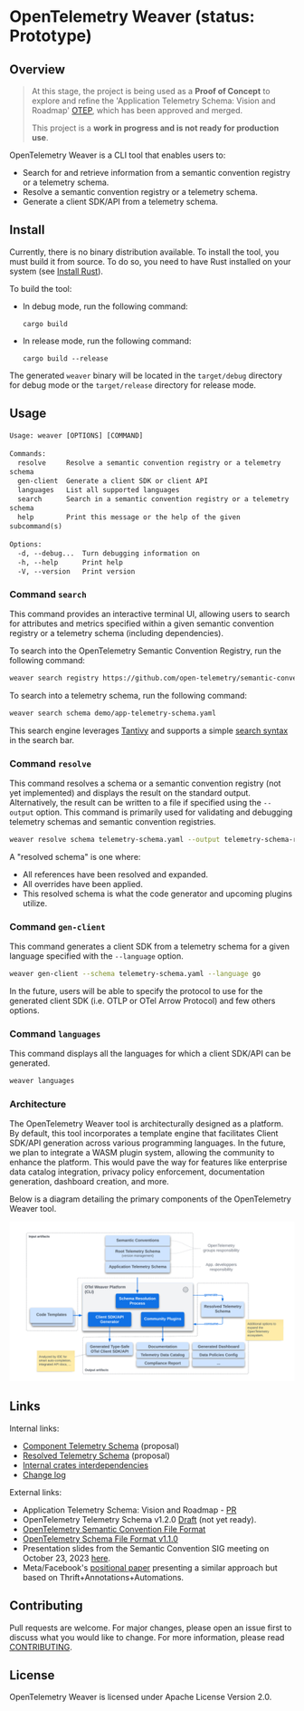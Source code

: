 # OpenTelemetry Weaver (status: Prototype)

## Overview

> At this stage, the project is being used as a **Proof of Concept** to explore and
> refine the 'Application Telemetry Schema: Vision and Roadmap' [OTEP](https://github.com/open-telemetry/oteps/blob/main/text/0243-app-telemetry-schema-vision-roadmap.md),
> which has been approved and merged.
>
> This project is a **work in progress and is not ready for production use**.

OpenTelemetry Weaver is a CLI tool that enables users to:

- Search for and retrieve information from a semantic convention registry or a telemetry schema.
- Resolve a semantic convention registry or a telemetry schema.
- Generate a client SDK/API from a telemetry schema.

## Install

Currently, there is no binary distribution available. To install the tool, you
must build it from source. To do so, you need to have Rust installed on your
system (see [Install Rust](https://www.rust-lang.org/tools/install)).

To build the tool:
- In debug mode, run the following command:
  ```
  cargo build
  ```
- In release mode, run the following command:
  ```
  cargo build --release
  ```

The generated `weaver` binary will be located in the `target/debug` directory
for debug mode or the `target/release` directory for release mode.

## Usage

```
Usage: weaver [OPTIONS] [COMMAND]

Commands:
  resolve     Resolve a semantic convention registry or a telemetry schema
  gen-client  Generate a client SDK or client API
  languages   List all supported languages
  search      Search in a semantic convention registry or a telemetry schema
  help        Print this message or the help of the given subcommand(s)

Options:
  -d, --debug...  Turn debugging information on
  -h, --help      Print help
  -V, --version   Print version
```

### Command `search`

This command provides an interactive terminal UI, allowing users to search for
attributes and metrics specified within a given semantic convention registry or
a telemetry schema (including dependencies).

To search into the OpenTelemetry Semantic Convention Registry, run the following
command:

```bash
weaver search registry https://github.com/open-telemetry/semantic-conventions.git model 
```

To search into a telemetry schema, run the following command:

```bash
weaver search schema demo/app-telemetry-schema.yaml
```

This search engine leverages [Tantivy](https://github.com/quickwit-oss/tantivy)
and supports a simple [search syntax](https://docs.rs/tantivy/latest/tantivy/query/struct.QueryParser.html)
in the search bar.

### Command `resolve`

This command resolves a schema or a semantic convention registry (not yet
implemented) and displays the result on the standard output.
Alternatively, the result can be written to a file if specified using the
`--output` option. This command is primarily used for validating and debugging
telemetry schemas and semantic convention registries.

```bash
weaver resolve schema telemetry-schema.yaml --output telemetry-schema-resolved.yaml
```

A "resolved schema" is one where:
- All references have been resolved and expanded.
- All overrides have been applied.
- This resolved schema is what the code generator and upcoming plugins utilize.

### Command `gen-client`

This command generates a client SDK from a telemetry schema for a given language
specified with the `--language` option.

```bash
weaver gen-client --schema telemetry-schema.yaml --language go
```

In the future, users will be able to specify the protocol to use for the generated
client SDK (i.e. OTLP or OTel Arrow Protocol) and few others options.

### Command `languages`

This command displays all the languages for which a client SDK/API can
be generated.

```bash
weaver languages
```

### Architecture

The OpenTelemetry Weaver tool is architecturally designed as a platform. By default, this
tool incorporates a template engine that facilitates Client SDK/API generation
across various programming languages. In the future, we plan to integrate a
WASM plugin system, allowing the community to enhance the platform. This would
pave the way for features like enterprise data catalog integration, privacy policy enforcement,
documentation generation, dashboard creation, and more.

Below is a diagram detailing the primary components of the OpenTelemetry Weaver tool.

![OpenTelemetry Weaver Platform](docs/images/otel-weaver-platform.png)

## Links

Internal links:
- [Component Telemetry Schema](docs/component-telemetry-schema.md) (proposal)
- [Resolved Telemetry Schema](docs/resolved-telemetry-schema.md) (proposal)
- [Internal crates interdependencies](docs/dependencies.md)
- [Change log](CHANGELOG.md)

External links:
- Application Telemetry Schema: Vision and Roadmap - [PR](https://github.com/open-telemetry/oteps/pull/243)
- OpenTelemetry Telemetry Schema v1.2.0 [Draft](https://github.com/lquerel/oteps/blob/app-telemetry-schema-format/text/0241-telemetry-schema-ext.md) (not yet ready).
- [OpenTelemetry Semantic Convention File Format](https://github.com/open-telemetry/build-tools/blob/main/semantic-conventions/syntax.md)
- [OpenTelemetry Schema File Format v1.1.0](https://opentelemetry.io/docs/specs/otel/schemas/file_format_v1.1.0/)
- Presentation slides from the Semantic Convention SIG meeting on October 23, 2023 [here](https://docs.google.com/presentation/d/1nxt5VFlC1mUjZ8eecUYK4e4SxThpIVj1IRnIcodMsNI/edit?usp=sharing).
- Meta/Facebook's [positional paper](https://research.facebook.com/publications/positional-paper-schema-first-application-telemetry/) 
  presenting a similar approach but based on Thrift+Annotations+Automations.

## Contributing

Pull requests are welcome. For major changes, please open an issue
first to discuss what you would like to change. For more information, please
read [CONTRIBUTING](CONTRIBUTING.md).


## License

OpenTelemetry Weaver is licensed under Apache License Version 2.0.

